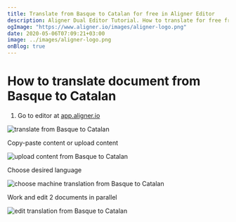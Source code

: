 ```yaml
---
title: Translate from Basque to Catalan for free in Aligner Editor
description: Aligner Dual Editor Tutorial. How to translate for free from Basque to Catalan. Aligner is multilingual document management platform. 
ogImage: "https://www.aligner.io/images/aligner-logo.png"
date: 2020-05-06T07:09:21+03:00
image: ../images/aligner-logo.png
onBlog: true
---
```


# How to translate document from Basque to Catalan

1. Go to editor at [app.aligner.io](https://app.aligner.io "Aligner App web page")

![translate from Basque to Catalan](../aligner-blank-editor.png "translate from Basque to Catalan")

Copy-paste content or upload content

![upload content from Basque to Catalan](../aligner-uploaded-document.png "upload content from Basque to Catalan")

Choose desired language

![choose machine translation from Basque to Catalan](../aligner-language-dropdown.png "choose machine translation from Basque to Catalan")

Work and edit 2 documents in parallel

![edit translation from Basque to Catalan](../aligner-double-sitded-editor.png "edit translation from Basque to Catalan")

